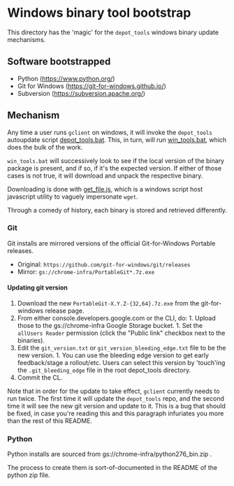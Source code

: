 # Windows binary tool bootstrap

This directory has the 'magic' for the `depot_tools` windows binary update
mechanisms.

## Software bootstrapped
  * Python (https://www.python.org/)
  * Git for Windows (https://git-for-windows.github.io/)
  * Subversion (https://subversion.apache.org/)

## Mechanism

Any time a user runs `gclient` on windows, it will invoke the `depot_tools`
autoupdate script [depot_tools.bat](../../update_depot_tools.bat). This, in
turn, will run [win_tools.bat](./win_tools.bat), which does the bulk of the
work.

`win_tools.bat` will successively look to see if the local version of the binary
package is present, and if so, if it's the expected version. If either of those
cases is not true, it will download and unpack the respective binary.

Downloading is done with [get_file.js](./get_file.js), which is a windows script
host javascript utility to vaguely impersonate `wget`.

Through a comedy of history, each binary is stored and retrieved differently.

### Git

Git installs are mirrored versions of the official Git-for-Windows Portable
releases.
  * Original: `https://github.com/git-for-windows/git/releases`
  * Mirror: `gs://chrome-infra/PortableGit*.7z.exe`

#### Updating git version
  1. Download the new `PortableGit-X.Y.Z-{32,64}.7z.exe` from the
     git-for-windows release page.
  1. From either console.developers.google.com or the CLI, do:
    1. Upload those to the gs://chrome-infra Google Storage bucket.
    1. Set the `allUsers Reader` permission (click the "Public link" checkbox
       next to the binaries).
  1. Edit the `git_version.txt` or `git_version_bleeding_edge.txt` file to
     be the new version.
    1. You can use the bleeding edge version to get early feedback/stage a
       rollout/etc. Users can select this version by 'touch'ing the
       `.git_bleeding_edge` file in the root depot_tools directory.
  1. Commit the CL.

Note that in order for the update to take effect, `gclient` currently needs to
run twice. The first time it will update the `depot_tools` repo, and the second
time it will see the new git version and update to it. This is a bug that should
be fixed, in case you're reading this and this paragraph infuriates you more
than the rest of this README.

### Python

Python installs are sourced from gs://chrome-infra/python276_bin.zip .

The process to create them is sort-of-documented in the README of the python
zip file.
